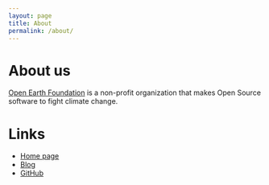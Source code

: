 ```yaml
---
layout: page
title: About
permalink: /about/
---
```


# About us

[Open Earth Foundation](https://openearth.org/) is a non-profit organization that makes Open Source software to fight climate change.

# Links

- [Home page](https://openearth.org/)
- [Blog](https://openearth.org/blog)
- [GitHub](https://github.com/Open-Earth-Foundation)
